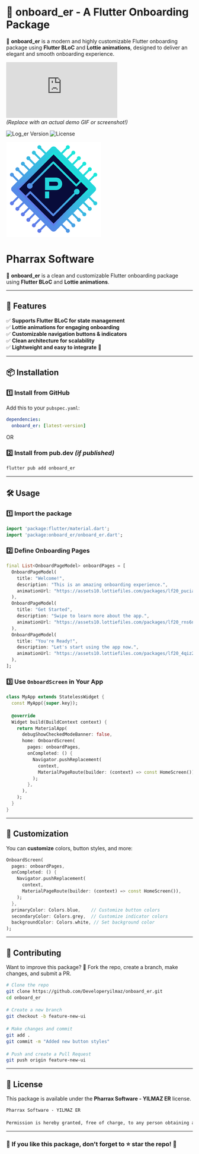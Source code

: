 # 🍺 onboard_er - A Flutter Onboarding Package

🚀 **onboard_er** is a modern and highly customizable Flutter onboarding package using **Flutter BLoC** and **Lottie animations**, designed to deliver an elegant and smooth onboarding experience.

![Onboarding Demo](https://github.com/Developeryilmaz/onboard_er/blob/main/README.md)  
*(Replace with an actual demo GIF or screenshot!)*

![Log_er Version](https://img.shields.io/badge/Version-0.1.0-blue) 
![License](https://img.shields.io/badge/License-MIT-green)

![Onboarding Banner](https://raw.githubusercontent.com/Developeryilmaz/onboard_er/refs/heads/main/doc/banner.png)

# Pharrax Software #

🚀 **onboard_er** is a clean and customizable Flutter onboarding package using **Flutter BLoC** and **Lottie animations**.

---

## 🎯 Features
✅ **Supports Flutter BLoC for state management**  
✅ **Lottie animations for engaging onboarding**  
✅ **Customizable navigation buttons & indicators**  
✅ **Clean architecture for scalability**  
✅ **Lightweight and easy to integrate** 🍺  

---

## 📦 Installation

### **1️⃣ Install from GitHub**
Add this to your `pubspec.yaml`:

```yaml
dependencies:
  onboard_er: [latest-version]
```

OR

### **2️⃣ Install from pub.dev** *(if published)*
```sh
flutter pub add onboard_er
```

---

## 🛠 Usage

### **1️⃣ Import the package**
```dart
import 'package:flutter/material.dart';
import 'package:onboard_er/onboard_er.dart';
```

### **2️⃣ Define Onboarding Pages**
```dart
final List<OnboardPageModel> onboardPages = [
  OnboardPageModel(
    title: "Welcome!",
    description: "This is an amazing onboarding experience.",
    animationUrl: "https://assets10.lottiefiles.com/packages/lf20_puciaact.json",
  ),
  OnboardPageModel(
    title: "Get Started",
    description: "Swipe to learn more about the app.",
    animationUrl: "https://assets10.lottiefiles.com/packages/lf20_rns6nqpy.json",
  ),
  OnboardPageModel(
    title: "You're Ready!",
    description: "Let's start using the app now.",
    animationUrl: "https://assets10.lottiefiles.com/packages/lf20_4qiz2d8z.json",
  ),
];
```

### **3️⃣ Use `OnboardScreen` in Your App**
```dart
class MyApp extends StatelessWidget {
  const MyApp({super.key});

  @override
  Widget build(BuildContext context) {
    return MaterialApp(
      debugShowCheckedModeBanner: false,
      home: OnboardScreen(
        pages: onboardPages,
        onCompleted: () {
          Navigator.pushReplacement(
            context,
            MaterialPageRoute(builder: (context) => const HomeScreen()),
          );
        },
      ),
    );
  }
}
```

---

## 🎨 Customization
You can **customize** colors, button styles, and more:

```dart
OnboardScreen(
  pages: onboardPages,
  onCompleted: () {
    Navigator.pushReplacement(
      context,
      MaterialPageRoute(builder: (context) => const HomeScreen()),
    );
  },
  primaryColor: Colors.blue,    // Customize button colors
  secondaryColor: Colors.grey,  // Customize indicator colors
  backgroundColor: Colors.white, // Set background color
);
```

---

## 🤝 Contributing
Want to improve this package? 🍺 Fork the repo, create a branch, make changes, and submit a PR.

```sh
# Clone the repo
git clone https://github.com/Developeryilmaz/onboard_er.git
cd onboard_er

# Create a new branch
git checkout -b feature-new-ui

# Make changes and commit
git add .
git commit -m "Added new button styles"

# Push and create a Pull Request
git push origin feature-new-ui
```

---

## 📜 License
This package is available under the **Pharrax Software - YILMAZ ER** license.

```txt
Pharrax Software - YILMAZ ER

Permission is hereby granted, free of charge, to any person obtaining a copy of this software to deal in the Software without restriction...
```

---

### 📢 **If you like this package, don't forget to ⭐ star the repo!** 🍺